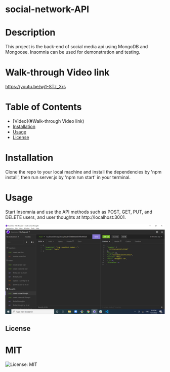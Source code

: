 # social-network-API

# Description
This project is the back-end of social media api using MongoDB and Mongoose. Insomnia can be used for demonstration and testing.

# Walk-through Video link
https://youtu.be/wj1-STz_Xrs

# Table of Contents
* [Video](#Walk-through Video link)
* [Installation](#installation)
* [Usage](#usage)
* [License](#license)

# Installation
Clone the repo to your local machine and install the dependencies by 'npm install', then run server.js by 'npm run start' in your terminal.

# Usage
Start Insomnia and use the API methods such as POST, GET, PUT, and DELETE users, and user thoughts at http://localhost:3001.

![Landing Page](https://github.com/liuyfab/social-network-API/blob/main/assets/Screenshot.png?raw=true)

## License
  # MIT
  ![License: MIT](https://img.shields.io/badge/License-MIT-yellow.svg)

